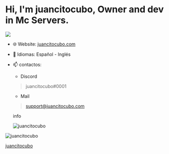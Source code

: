 <h1>Hi, I'm juancitocubo, Owner and dev in Mc Servers.</h1>

<p><img align="center" src="https://github-readme-stats.vercel.app/api?username=juancitocubo""></p>

- 🌐 Website: [juancitocubo.com](https://juancitocubo.com/)
- 💬 Idiomas: Español - Inglés
- 📫 contactos:
  
  - Discord
  >juancitocubo#0001
  - Mail
  >support@juancitocubo.com

  info
  <p> <img src="https://komarev.com/ghpvc/?username=juancitocubo" alt="juancitocubo" />
<img src="https://discordapp.com/api/guilds/901913159173025873/widget.png" alt="juancitocubo" /> </p>



[juancitocubo](https://github-readme-stats.vercel.app/api?username=juancitocubo)
